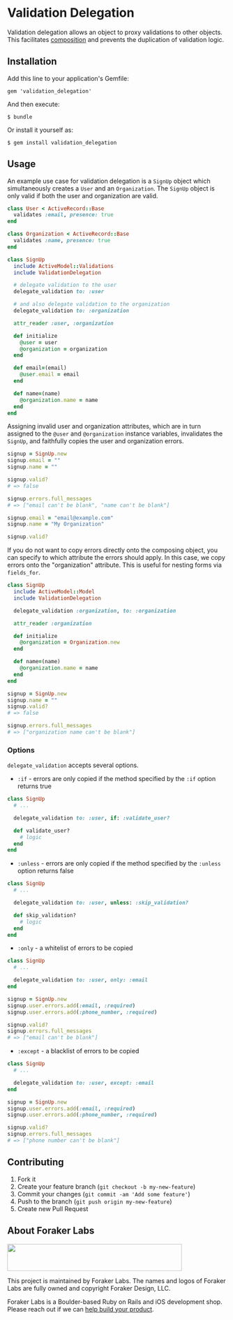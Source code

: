 # Validation Delegation

Validation delegation allows an object to proxy validations to other objects. This facilitates [composition](http://en.wikipedia.org/wiki/Object_composition) and prevents the duplication of validation logic.

## Installation

Add this line to your application's Gemfile:

    gem 'validation_delegation'

And then execute:

    $ bundle

Or install it yourself as:

    $ gem install validation_delegation

## Usage

An example use case for validation delegation is a `SignUp` object which simultaneously creates a `User` and an `Organization`. The `SignUp` object is only valid if both the user and organization are valid.

```Ruby
class User < ActiveRecord::Base
  validates :email, presence: true
end

class Organization < ActiveRecord::Base
  validates :name, presence: true
end

class SignUp
  include ActiveModel::Validations
  include ValidationDelegation

  # delegate validation to the user
  delegate_validation to: :user

  # and also delegate validation to the organization
  delegate_validation to: :organization

  attr_reader :user, :organization

  def initialize
    @user = user
    @organization = organization
  end

  def email=(email)
    @user.email = email
  end

  def name=(name)
    @organization.name = name
  end
end
```

Assigning invalid user and organization attributes, which are in turn assigned to the `@user` and `@organization` instance variables, invalidates the `SignUp`, and faithfully copies the user and organization errors.

```Ruby
signup = SignUp.new
signup.email = ""
signup.name = ""

signup.valid?
# => false

signup.errors.full_messages
# => ["email can't be blank", "name can't be blank"]

```

```Ruby
signup.email = "email@example.com"
signup.name = "My Organization"

signup.valid?

```

If you do not want to copy errors directly onto the composing object, you can specify to which attribute the errors should apply. In this case, we copy errors onto the "organization" attribute. This is useful for nesting forms via `fields_for`.

```Ruby
class SignUp
  include ActiveModel::Model
  include ValidationDelegation

  delegate_validation :organization, to: :organization

  attr_reader :organization

  def initialize
    @organization = Organization.new
  end

  def name=(name)
    @organization.name = name
  end
end

signup = SignUp.new
signup.name = ""
signup.valid?
# => false

signup.errors.full_messages
# => ["organization name can't be blank"]
```

### Options

`delegate_validation` accepts several options.

- `:if` - errors are only copied if the method specified by the `:if` option returns true

```Ruby
class SignUp
  # ...

  delegate_validation to: :user, if: :validate_user?

  def validate_user?
    # logic
  end
end
```

- `:unless` - errors are only copied if the method specified by the `:unless` option returns false

```Ruby
class SignUp
  # ...

  delegate_validation to: :user, unless: :skip_validation?

  def skip_validation?
    # logic
  end
end
```

- `:only` - a whitelist of errors to be copied

```Ruby
class SignUp
  # ...

  delegate_validation to: :user, only: :email
end

signup = SignUp.new
signup.user.errors.add(:email, :required)
signup.user.errors.add(:phone_number, :required)

signup.valid?
signup.errors.full_messages
# => ["email can't be blank"]
```

- `:except` - a blacklist of errors to be copied

```Ruby
class SignUp
  # ...

  delegate_validation to: :user, except: :email
end

signup = SignUp.new
signup.user.errors.add(:email, :required)
signup.user.errors.add(:phone_number, :required)

signup.valid?
signup.errors.full_messages
# => ["phone number can't be blank"]
```

## Contributing

1. Fork it
2. Create your feature branch (`git checkout -b my-new-feature`)
3. Commit your changes (`git commit -am 'Add some feature'`)
4. Push to the branch (`git push origin my-new-feature`)
5. Create new Pull Request

## About Foraker Labs

<img src="http://assets.foraker.com/foraker_logo.png" width="400" height="62">

This project is maintained by Foraker Labs. The names and logos of Foraker Labs are fully owned and copyright Foraker Design, LLC.

Foraker Labs is a Boulder-based Ruby on Rails and iOS development shop. Please reach out if we can [help build your product](http://www.foraker.com).
